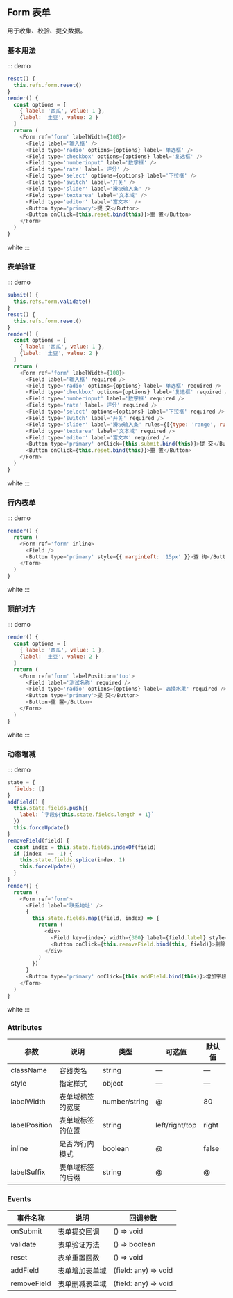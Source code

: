## Form 表单

用于收集、校验、提交数据。

### 基本用法

::: demo
```js
reset() {
  this.refs.form.reset()
}
render() {
  const options = [
    { label: '西瓜', value: 1 },
    {label: '土豆', value: 2 }
  ]
  return (
    <Form ref='form' labelWidth={100}>
      <Field label='输入框' />
      <Field type='radio' options={options} label='单选框' />
      <Field type='checkbox' options={options} label='复选框' />
      <Field type='numberinput' label='数字框' />
      <Field type='rate' label='评分' />
      <Field type='select' options={options} label='下拉框' />
      <Field type='switch' label='开关' />
      <Field type='slider' label='滑块输入条' />
      <Field type='textarea' label='文本域' />
      <Field type='editor' label='富文本' />
      <Button type='primary'>提 交</Button>
      <Button onClick={this.reset.bind(this)}>重 置</Button>
    </Form>
  )
}
```
white
:::

### 表单验证

::: demo
```js
submit() {
  this.refs.form.validate()
}
reset() {
  this.refs.form.reset()
}
render() {
  const options = [
    { label: '西瓜', value: 1 },
    {label: '土豆', value: 2 }
  ]
  return (
    <Form ref='form' labelWidth={100}>
      <Field label='输入框' required />
      <Field type='radio' options={options} label='单选框' required />
      <Field type='checkbox' options={options} label='复选框' required />
      <Field type='numberinput' label='数字框' required />
      <Field type='rate' label='评分' required />
      <Field type='select' options={options} label='下拉框' required />
      <Field type='switch' label='开关' required />
      <Field type='slider' label='滑块输入条' rules={[{type: 'range', rule: [10, 20], message: '所选范围不正确'}]} />
      <Field type='textarea' label='文本域' required />
      <Field type='editor' label='富文本' required />
      <Button type='primary' onClick={this.submit.bind(this)}>提 交</Button>
      <Button onClick={this.reset.bind(this)}>重 置</Button>
    </Form>
  )
}
```
white
:::

### 行内表单

::: demo
```js
render() {
  return (
    <Form ref='form' inline>
      <Field />
      <Button type='primary' style={{ marginLeft: '15px' }}>查 询</Button>
    </Form>
  )
}
```
white
:::

### 顶部对齐

::: demo
```js
render() {
  const options = [
    { label: '西瓜', value: 1 },
    {label: '土豆', value: 2 }
  ]
  return (
    <Form ref='form' labelPosition='top'>
      <Field label='测试名称' required />
      <Field type='radio' options={options} label='选择水果' required />
      <Button type='primary'>提 交</Button>
      <Button>重 置</Button>
    </Form>
  )
}
```
white
:::

### 动态增减

::: demo
```js
state = {
  fields: []
}
addField() {
  this.state.fields.push({
    label: `字段${this.state.fields.length + 1}`
  })
  this.forceUpdate()
}
removeField(field) {
  const index = this.state.fields.indexOf(field)
  if (index !== -1) {
    this.state.fields.splice(index, 1)
    this.forceUpdate()
  }
}
render() {
  return (
    <Form ref='form'>
      <Field label='联系地址' />
      {
        this.state.fields.map((field, index) => {
          return (
            <div>
              <Field key={index} width={300} label={field.label} style={{ display: 'inline-block' }} />
              <Button onClick={this.removeField.bind(this, field)}>删除</Button>
            </div>
          )
        })
      }
      <Button type='primary' onClick={this.addField.bind(this)}>增加字段</Button>
    </Form>
  )
}
```
white
:::

### Attributes
| 参数      | 说明          | 类型      | 可选值                           | 默认值  |
|---------- |-------------- |---------- |--------------------------------  |-------- |
| className | 容器类名 | string | — | — |
| style | 指定样式 | object | — | — |
| labelWidth | 表单域标签的宽度 | number/string | @ | 80 |
| labelPosition | 表单域标签的位置 | string | left/right/top | right |
| inline | 是否为行内模式 | boolean | @ | false |
| labelSuffix | 表单域标签的后缀 | string | @ | @ |

### Events
| 事件名称 | 说明 | 回调参数 |
|---------- |-------- |---------- |
| onSubmit | 表单提交回调 | () => void |
| validate | 表单验证方法 | () => boolean |
| reset | 表单重置函数 | () => void |
| addField | 表单增加表单域 | (field: any) => void |
| removeField | 表单删减表单域 | (field: any) => void |
